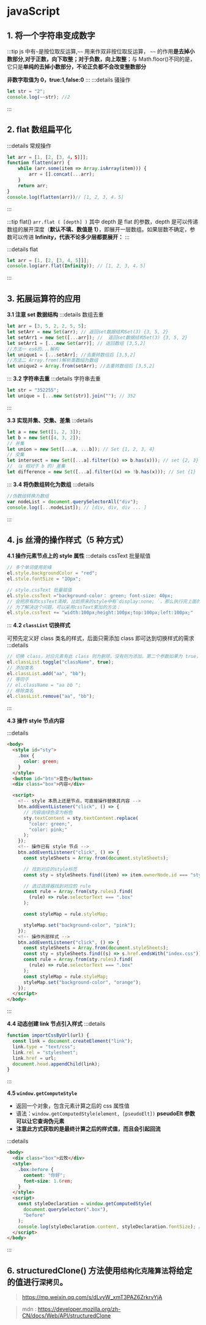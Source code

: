 # javaScript

## 1. 将一个字符串变成数字

:::tip
js 中有`~`是按位取反运算,`~~` 用来作双非按位取反运算，
`~~` 的作用**是去掉小数部分,对于正数，向下取整；对于负数，向上取整**；与 Math.floor()不同的是，它只是**单纯的去掉小数部分，不论正负都不会改变整数部分**

**非数字取值为 0，true:1,false:0**
:::
:::details 骚操作

```js
let str = "2";
console.log(~~str); //2
```

:::

## 2. flat 数组扁平化

:::details 常规操作

```js
let arr = [1, [2, [3, 4，5]]];
function flatten(arr) {
    while (arr.some(item => Array.isArray(item))) {
        arr = [].concat(...arr);
    }
    return arr;
}
console.log(flatten(arr))// [1, 2, 3, 4，5]
```

:::

:::tip flat()
`arr.flat ( [depth] )` 其中 depth 是 flat 的参数，depth 是可以传递数组的展开深度（**默认不填、数值是 1）**，即展开一层数组。如果层数不确定，参数可以传进 **Infinity，代表不论多少层都要展开：**
:::

:::details flat

```js
let arr = [1, [2, [3, 4, 5]]];
console.log(arr.flat(Infinity)); // [1, 2, 3, 4，5]
```

:::

## 3. 拓展运算符的应用

**3.1 注意 set 数据结构**
:::details 数组去重

```js {2，3，4}
let arr = [3, 5, 2, 2, 5, 5];
let setArr = new Set(arr); // 返回set数据结构Set(3) {3, 5, 2}
let setArr1 = new Set([...arr]); //  返回set数据结构Set(3) {3, 5, 2}
let setArr1 = [...new Set(arr)]; // 返回数组 [3,5,2]
//方法一 es6的...解构
let unique1 = [...setArr]; //去重转数组后 [3,5,2]
//方法二 Array.from()解析类数组为数组
let unique2 = Array.from(setArr); //去重转数组后 [3,5,2]
```

:::
**3.2 字符串去重**
:::details 字符串去重

```js
let str = "352255";
let unique = [...new Set(str)].join(""); // 352
```

:::

**3.3 实现并集、交集、差集**
:::details

```js
let a = new Set([1, 2, 3]);
let b = new Set([4, 3, 2]);
// 并集
let union = new Set([...a, ...b]); // Set {1, 2, 3, 4}
// 交集
let intersect = new Set([...a].filter((x) => b.has(x))); // set {2, 3}
// （a 相对于 b 的）差集
let difference = new Set([...a].filter((x) => !b.has(x))); // Set {1}
```

:::
**3.4 将伪数组转化为数组**
:::details

```js
//伪数组转换为数组
var nodeList = document.querySelectorAll("div");
console.log([...nodeList]); // [div, div, div ... ]
```

:::

## 4. js 丝滑的操作样式（5 种方式）

**4.1 操作元素节点上的 style 属性**
:::details cssText 批量赋值

```js
// 多个单词使用驼峰
el.style.backgroundColor = "red";
el.stvle.fontSize = "1Opx";

// style.cssText 批量赋值
el.style.cssText ="background-color： green; font-size: 40px;
// 会把原有的cssText清掉，比如原来的style中有`display:none; `，那么执行完上面的JS后，display就被删掉了。
// 为了解决这个问题，可以采用cssText累加的方法：
el.style.cssText += "width:100px;height:100px;top:100px;left:100px;"
```

:::
**4.2 `classList` 切换样式**

可预先定义好 class 类名的样式，后面只需添加 class 即可达到切换样式的需求
:::details

```js
// 切换 class，对应元素有此 class 则为删除，没有则为添加，第二个参数如果为 true，则单纯为添加类名
el.classList.toggle("className", true);
// 添加类名
el.classList.add("aa", "bb");
// 等同于
// el.className = "aa bb ";
// 移除类名
el.classList.remove("aa", "bb");
```

:::

**4.3 操作 style 节点内容**

:::details

```html {11,19,26}
<body>
  <style id="sty">
    .box {
      color: green;
    }
  </style>
  <button id="btn">变色</button>
  <div class="box">内容</div>

  <script>
    <!-- style 本质上还是节点，可直接操作替换其内容 -->
    btn.addEventListener("click", () => {
      // 内容由绿色变为粉色
      sty.textContent = sty.textContent.replace(
        "color: green;",
        "color: pink;"
      );
    });
    <!-- 操作已有 style 节点 -->
    btn.addEventListener("click", () => {
      const styleSheets = Array.from(document.styleSheets);

      // 找到对应的style标签
      const sty = styleSheets.find((item) => item.ownerNode.id === "sty");

      // 选过选择器找到对应的 rule
      const rule = Array.from(sty.rules).find(
        (rule) => rule.selectorText === ".box"
      );

      const styleMap = rule.styleMap;

      styleMap.set("background-color", "pink");
    });
    <!-- 操作外部样式 -->
    btn.addEventListener("click", () => {
      const styleSheets = Array.from(document.styleSheets);
      const sty = styleSheets.find((s) => s.href.endsWith("index.css"));
      const rule = Array.from(sty.rules).find(
        (rule) => rule.selectorText === ".box"
      );
      const styleMap = rule.styleMap;
      styleMap.set("background-color", "orange");
    });
  </script>
</body>
```

:::

**4.4 动态创建 link 节点引入样式**
:::details

```js
function importCssByUrl(url) {
  const link = document.createElement("link");
  link.type = "text/css";
  link.rel = "stylesheet";
  link.href = url;
  document.head.appendChild(link);
}
```

:::

**4.5 `window.getComputeStyle`**

- 返回一个对象，包含元素计算之后的 css 属性值
- 语法：`window.getComputedStyle(element, [pseudoElt])` **pseudoElt 参数可以让它查询伪元素**
- **注意此方式获取的是最终计算之后的样式值，而且会引起回流**

:::details

```html {14}
<body>
  <div class="box">云牧</div>
  <style>
    .box:before {
      content: "你好";
      font-size: 1.6rem;
    }
  </style>
  <script>
    const styleDeclaration = window.getComputedStyle(
      document.querySelector(".box"),
      "before"
    );
    console.log(styleDeclaration.content, styleDeclaration.fontSize); //"你好" 25.6px
  </script>
</body>
```

:::

## 6. structuredClone() 方法使用`结构化克隆算法`将给定的值进行`深拷贝`。

> https://mp.weixin.qq.com/s/dLvyW_xmT3PAZ6ZrkrvYjA

> mdn : https://developer.mozilla.org/zh-CN/docs/Web/API/structuredClone

